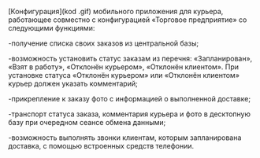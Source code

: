 [Конфигурация](kod .gif) мобильного приложения для курьера, работающее совместно с конфигурацией «Торговое предприятие» со следующими функциями:

-получение списка своих заказов из центральной базы;

-возможность установить статус заказам из перечня: «Запланирован», «Взят в работу», «Отклонён курьером», «Отклонён клиентом». При установке статуса «Отклонён 
 курьером» или «Отклонён клиентом» курьер должен указать комментарий;

-прикрепление к заказу фото с информацией о выполненной доставке;

-транспорт статуса заказа, комментария курьера и фото в десктопную базу при очередном сеансе обмена данными;

-возможность выполнять звонки клиентам, которым запланирована доставка, с помощью встроенных средств телефонии.
